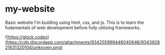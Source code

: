 # my-website
Basic website I'm building using html, css, and js. This is to learn the fudamentals of web development before fully utilizing frameworks.

![https://glock.codes](https://cdn.discordapp.com/attachments/934255999446040646/934392821631320104/unknown.png)
